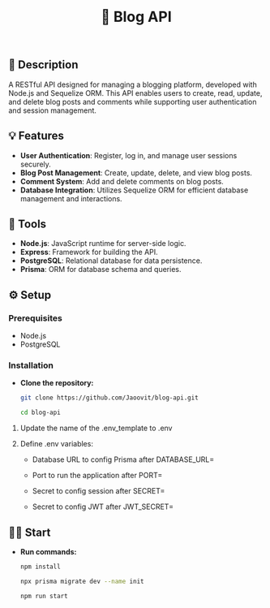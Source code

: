 <p>&nbsp;</p>
<h1 align="center">📝 Blog API</h1>
<p>&nbsp;</p>

## 📖 Description

A RESTful API designed for managing a blogging platform, developed with Node.js and Sequelize ORM. This API enables users to create, read, update, and delete blog posts and comments while supporting user authentication and session management.

## 💡 Features

- **User Authentication**: Register, log in, and manage user sessions securely.
- **Blog Post Management**: Create, update, delete, and view blog posts.
- **Comment System**: Add and delete comments on blog posts.
- **Database Integration**: Utilizes Sequelize ORM for efficient database management and interactions.

## 🔨 Tools

- **Node.js**: JavaScript runtime for server-side logic.
- **Express**: Framework for building the API.
- **PostgreSQL**: Relational database for data persistence.
- **Prisma**: ORM for database schema and queries.

## ⚙️ Setup

### Prerequisites

- Node.js
- PostgreSQL

### Installation

- **Clone the repository:**

   ```bash
   git clone https://github.com/Jaoovit/blog-api.git

   cd blog-api
1. Update the name of the .env_template to .env

2. Define .env variables:

    - Database URL to config Prisma after DATABASE_URL=

    - Port to run the application after PORT=

    - Secret to config session after SECRET=

    - Secret to config JWT after JWT_SECRET=

## 🏃‍➡️ Start

- **Run commands:**

    ```bash
    npm install

    npx prisma migrate dev --name init

    npm run start